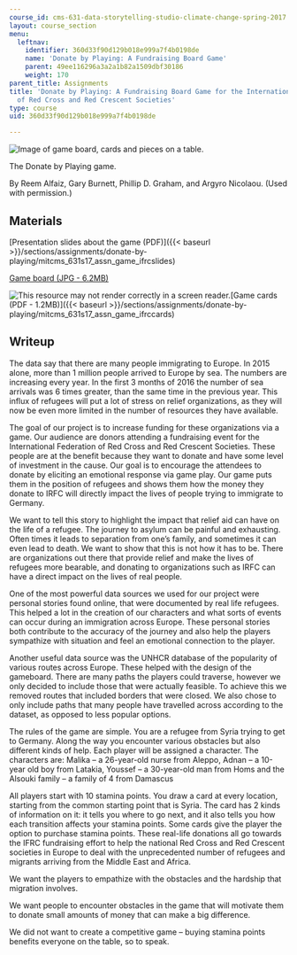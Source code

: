 ```yaml
---
course_id: cms-631-data-storytelling-studio-climate-change-spring-2017
layout: course_section
menu:
  leftnav:
    identifier: 360d33f90d129b018e999a7f4b0198de
    name: 'Donate by Playing: A Fundraising Board Game'
    parent: 49ee116296a3a2a1b82a1509dbf30186
    weight: 170
parent_title: Assignments
title: 'Donate by Playing: A Fundraising Board Game for the International Federation
  of Red Cross and Red Crescent Societies'
type: course
uid: 360d33f90d129b018e999a7f4b0198de

---
```


![Image of game board, cards and pieces on a table.](/coursemedia/cms-631-data-storytelling-studio-climate-change-spring-2017/36281cf87dea3fc1ccdf49a23ac7632b_MITCMS_631s17_assn_game_ifrc.jpg)

The Donate by Playing game.

By Reem Alfaiz, Gary Burnett, Phillip D. Graham, and Argyro Nicolaou. (Used with permission.)

Materials
---------

[Presentation slides about the game (PDF)]({{< baseurl >}}/sections/assignments/donate-by-playing/mitcms_631s17_assn_game_ifrcslides)

[Game board (JPG - 6.2MB)](/coursemedia/cms-631-data-storytelling-studio-climate-change-spring-2017/a377bbf18842eeb11d7349372e15705f_MITCMS_631s17_assn_game_ifrcboard.jpg)

![This resource may not render correctly in a screen reader.](/images/inacessible.gif)[Game cards (PDF - 1.2MB)]({{< baseurl >}}/sections/assignments/donate-by-playing/mitcms_631s17_assn_game_ifrccards)

Writeup
-------

The data say that there are many people immigrating to Europe. In 2015 alone, more than 1 million people arrived to Europe by sea. The numbers are increasing every year. In the first 3 months of 2016 the number of sea arrivals was 6 times greater, than the same time in the previous year. This influx of refugees will put a lot of stress on relief organizations, as they will now be even more limited in the number of resources they have available.

The goal of our project is to increase funding for these organizations via a game. Our audience are donors attending a fundraising event for the International Federation of Red Cross and Red Crescent Societies. These people are at the benefit because they want to donate and have some level of investment in the cause. Our goal is to encourage the attendees to donate by eliciting an emotional response via game play. Our game puts them in the position of refugees and shows them how the money they donate to IRFC will directly impact the lives of people trying to immigrate to Germany.

We want to tell this story to highlight the impact that relief aid can have on the life of a refugee. The journey to asylum can be painful and exhausting. Often times it leads to separation from one’s family, and sometimes it can even lead to death. We want to show that this is not how it has to be. There are organizations out there that provide relief and make the lives of refugees more bearable, and donating to organizations such as IRFC can have a direct impact on the lives of real people.

One of the most powerful data sources we used for our project were personal stories found online, that were documented by real life refugees. This helped a lot in the creation of our characters and what sorts of events can occur during an immigration across Europe. These personal stories both contribute to the accuracy of the journey and also help the players sympathize with situation and feel an emotional connection to the player.

Another useful data source was the UNHCR database of the popularity of various routes across Europe. These helped with the design of the gameboard. There are many paths the players could traverse, however we only decided to include those that were actually feasible. To achieve this we removed routes that included borders that were closed. We also chose to only include paths that many people have travelled across according to the dataset, as opposed to less popular options.

The rules of the game are simple. You are a refugee from Syria trying to get to Germany. Along the way you encounter various obstacles but also different kinds of help. Each player will be assigned a character. The characters are: Malika – a 26-year-old nurse from Aleppo, Adnan – a 10-year old boy from Latakia, Youssef – a 30-year-old man from Homs and the Alsouki family – a family of 4 from Damascus

All players start with 10 stamina points. You draw a card at every location, starting from the common starting point that is Syria. The card has 2 kinds of information on it: it tells you where to go next, and it also tells you how each transition affects your stamina points. Some cards give the player the option to purchase stamina points. These real-life donations all go towards the IFRC fundraising effort to help the national Red Cross and Red Crescent societies in Europe to deal with the unprecedented number of refugees and migrants arriving from the Middle East and Africa.

We want the players to empathize with the obstacles and the hardship that migration involves.

We want people to encounter obstacles in the game that will motivate them to donate small amounts of money that can make a big difference.

We did not want to create a competitive game – buying stamina points benefits everyone on the table, so to speak.